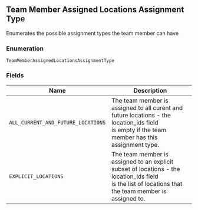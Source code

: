 ## Team Member Assigned Locations Assignment Type

Enumerates the possible assignment types the team member can have

### Enumeration

`TeamMemberAssignedLocationsAssignmentType`

### Fields

| Name | Description |
|  --- | --- |
| `ALL_CURRENT_AND_FUTURE_LOCATIONS` | The team member is assigned to all curent and future locations - the location_ids field<br>is empty if the team member has this assignment type. |
| `EXPLICIT_LOCATIONS` | The team member is assigned to an explicit subset of locations - the location_ids field<br>is the list of locations that the team member is assigned to. |

